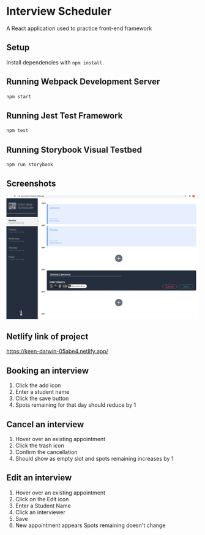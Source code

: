 # Interview Scheduler

A React application used to practice front-end framework

## Setup

Install dependencies with `npm install`.

## Running Webpack Development Server

```sh
npm start
```

## Running Jest Test Framework

```sh
npm test
```

## Running Storybook Visual Testbed

```sh
npm run storybook
```
## Screenshots

!["Screenshot of Scheduler page"](https://github.com/rafogi/scheduler/blob/master/public/images/Scheduler.png)

## Netlify link of project

https://keen-darwin-05abe4.netlify.app/

## Booking an interview

1. Click the add icon
2. Enter a student name
3. Click the save button
4. Spots remaining for that day should reduce by 1

## Cancel an interview

1. Hover over an existing appointment
2. Click the trash icon
3. Confirm the cancellation
4. Should show as empty slot and spots remaining increases by 1

## Edit an interview

1. Hover over an existing appointment
2. Click on the Edit icon
3. Enter a Student Name
4. Click an interviewer
5. Save
6. New appointment appears Spots remaining doesn't change